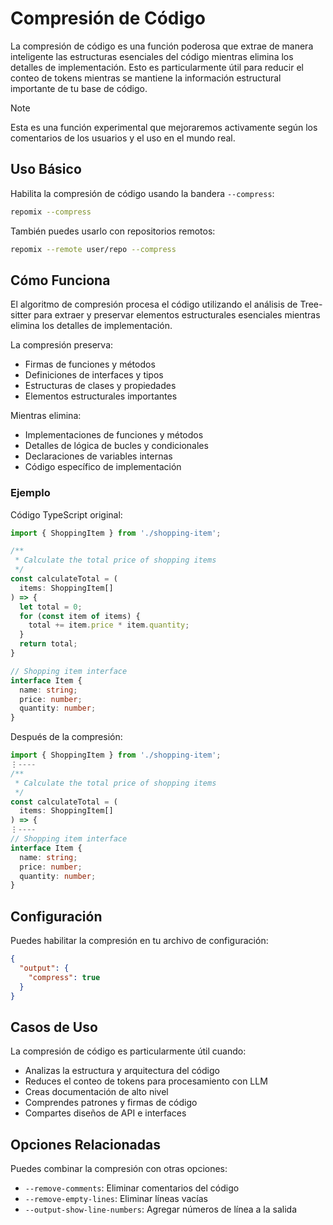 # Compresión de Código

La compresión de código es una función poderosa que extrae de manera inteligente las estructuras esenciales del código mientras elimina los detalles de implementación. Esto es particularmente útil para reducir el conteo de tokens mientras se mantiene la información estructural importante de tu base de código.

> [!NOTE]
> Esta es una función experimental que mejoraremos activamente según los comentarios de los usuarios y el uso en el mundo real.

## Uso Básico

Habilita la compresión de código usando la bandera `--compress`:

```bash
repomix --compress
```

También puedes usarlo con repositorios remotos:

```bash
repomix --remote user/repo --compress
```

## Cómo Funciona

El algoritmo de compresión procesa el código utilizando el análisis de Tree-sitter para extraer y preservar elementos estructurales esenciales mientras elimina los detalles de implementación.

La compresión preserva:
- Firmas de funciones y métodos
- Definiciones de interfaces y tipos
- Estructuras de clases y propiedades
- Elementos estructurales importantes

Mientras elimina:
- Implementaciones de funciones y métodos
- Detalles de lógica de bucles y condicionales
- Declaraciones de variables internas
- Código específico de implementación

### Ejemplo

Código TypeScript original:

```typescript
import { ShoppingItem } from './shopping-item';

/**
 * Calculate the total price of shopping items
 */
const calculateTotal = (
  items: ShoppingItem[]
) => {
  let total = 0;
  for (const item of items) {
    total += item.price * item.quantity;
  }
  return total;
}

// Shopping item interface
interface Item {
  name: string;
  price: number;
  quantity: number;
}
```

Después de la compresión:

```typescript
import { ShoppingItem } from './shopping-item';
⋮----
/**
 * Calculate the total price of shopping items
 */
const calculateTotal = (
  items: ShoppingItem[]
) => {
⋮----
// Shopping item interface
interface Item {
  name: string;
  price: number;
  quantity: number;
}
```

## Configuración

Puedes habilitar la compresión en tu archivo de configuración:

```json
{
  "output": {
    "compress": true
  }
}
```

## Casos de Uso

La compresión de código es particularmente útil cuando:
- Analizas la estructura y arquitectura del código
- Reduces el conteo de tokens para procesamiento con LLM
- Creas documentación de alto nivel
- Comprendes patrones y firmas de código
- Compartes diseños de API e interfaces

## Opciones Relacionadas

Puedes combinar la compresión con otras opciones:
- `--remove-comments`: Eliminar comentarios del código
- `--remove-empty-lines`: Eliminar líneas vacías
- `--output-show-line-numbers`: Agregar números de línea a la salida
